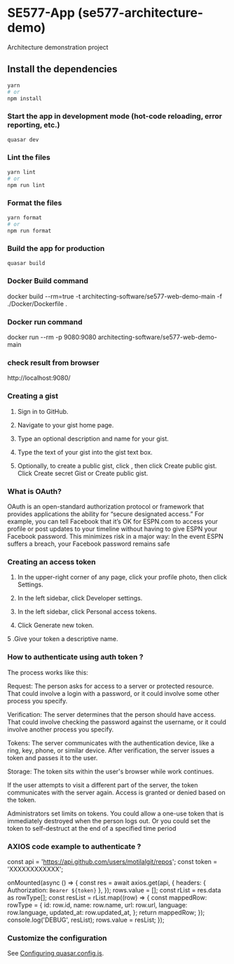 # SE577-App (se577-architecture-demo)

Architecture demonstration project

## Install the dependencies
```bash
yarn
# or
npm install
```

### Start the app in development mode (hot-code reloading, error reporting, etc.)
```bash
quasar dev
```


### Lint the files
```bash
yarn lint
# or
npm run lint
```


### Format the files
```bash
yarn format
# or
npm run format
```



### Build the app for production
```bash
quasar build
```
### Docker Build command 

docker build --rm=true -t architecting-software/se577-web-demo-main -f ./Docker/Dockerfile .

### Docker run command 

docker run --rm -p 9080:9080 architecting-software/se577-web-demo-main

### check result from browser 

http://localhost:9080/


### Creating a gist

1. Sign in to GitHub.

2. Navigate to your gist home page.

3. Type an optional description and name for your gist.

4. Type the text of your gist into the gist text box.

6. Optionally, to create a public gist, click , then click Create public gist.
    Click Create secret Gist or Create public gist.

### What is OAuth?

OAuth is an open-standard authorization protocol or framework that provides applications the ability for “secure designated access.” For example, you can tell Facebook that it’s OK for ESPN.com to access your profile or post updates to your timeline without having to give ESPN your Facebook password. This minimizes risk in a major way: In the event ESPN suffers a breach, your Facebook password remains safe

### Creating an access token

1. In the upper-right corner of any page, click your profile photo, then click Settings.

2. In the left sidebar, click Developer settings.

3. In the left sidebar, click Personal access tokens.

4. Click Generate new token.

5 .Give your token a descriptive name.

### How to authenticate using auth token ? 

The process works like this:

Request: The person asks for access to a server or protected resource. That could involve a login with a password, or it could involve some other process you specify.

Verification: The server determines that the person should have access. That could involve checking the password against the username, or it could involve another process you specify.

Tokens: The server communicates with the authentication device, like a ring, key, phone, or similar device. After verification, the server issues a token and passes it to the user.

Storage: The token sits within the user's browser while work continues.


If the user attempts to visit a different part of the server, the token communicates with the server again. Access is granted or denied based on the token.

Administrators set limits on tokens. You could allow a one-use token that is immediately destroyed when the person logs out. Or you could set the token to self-destruct at the end of a specified time period

### AXIOS code example to authenticate  ? 

const api = 'https://api.github.com/users/motilalgit/repos';
const token = 'XXXXXXXXXXXX';

onMounted(async () => {
  const res = await axios.get(api, {
    headers: { Authorization: `Bearer ${token}` },
  });
  rows.value = [];
  const rList = res.data as rowType[];
  const resList = rList.map((row) => {
    const mappedRow: rowType = {
      id: row.id,
      name: row.name,
      url: row.url,
      language: row.language,
      updated_at: row.updated_at,
    };
    return mappedRow;
  });
  console.log('DEBUG', resList);
  rows.value = resList;
});




### Customize the configuration
See [Configuring quasar.config.js](https://v2.quasar.dev/quasar-cli-webpack/quasar-config-js).
